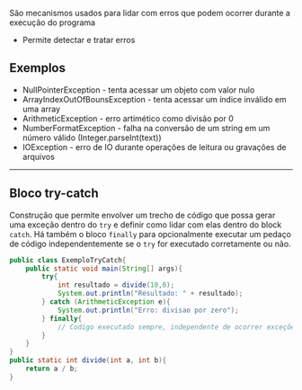 São mecanismos usados para lidar com erros que podem ocorrer durante a execução do programa 
- Permite detectar e tratar erros
## Exemplos
- NullPointerException - tenta acessar um objeto com valor nulo
- ArrayIndexOutOfBounsException - tenta acessar um índice inválido em uma array
- ArithmeticException - erro artimético como divisão por 0
- NumberFormatException - falha na conversão de um string em um número válido (Integer.parseInt(text))
- IOException - erro de IO durante operações de leitura ou gravações de arquivos
___
## Bloco try-catch
Construção que permite envolver um trecho de código que possa gerar uma exceção dentro do `try` e definir como lidar com elas dentro do block `catch`. Há também o bloco `finally` para opcionalmente executar um pedaço de código independentemente se o `try` for executado corretamente ou não. 
```java
public class ExemploTryCatch{
	public static void main(String[] args){
		try{
			int resultado = divide(10,0);
			System.out.println("Resultado: " + resultado);
		} catch (ArithmeticException e){
			System.out.println("Erro: divisao por zero");
		} finally{
			// Codigo executado sempre, independente de ocorrer exceções ou não
		}
	}
}
public static int divide(int a, int b){
	return a / b;
}
```
